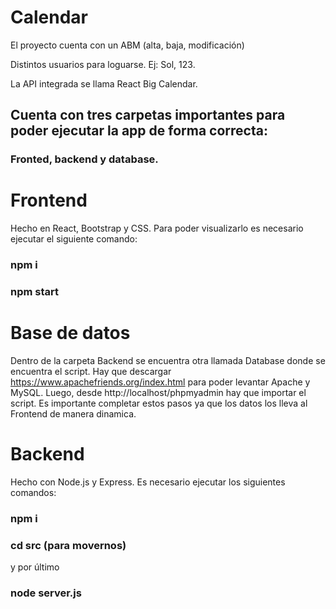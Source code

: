 # Calendar
El proyecto cuenta con un ABM (alta, baja, modificación)

Distintos usuarios para loguarse. Ej: Sol, 123.

La API integrada se llama React Big Calendar.




## Cuenta con tres carpetas importantes para poder ejecutar la app de forma correcta:
### Fronted, backend y database.


# Frontend
Hecho en React, Bootstrap y CSS. Para poder visualizarlo es necesario ejecutar el siguiente comando:

### npm i
### npm start

# Base de datos
Dentro de la carpeta Backend se encuentra otra llamada Database donde se encuentra el script. Hay que descargar https://www.apachefriends.org/index.html para poder levantar Apache y MySQL. Luego, desde http://localhost/phpmyadmin hay que importar el script.
Es importante completar estos pasos ya que los datos los lleva al Frontend de manera dinamica. 

# Backend
Hecho con Node.js y Express. Es necesario ejecutar los siguientes comandos:

### npm i
### cd src (para movernos)
y por último
### node server.js

